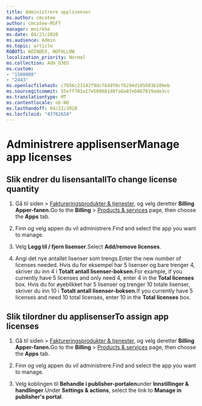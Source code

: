 ```yaml
---
title: Administrere applisenser
ms.author: cmcatee
author: cmcatee-MSFT
manager: mnirkhe
ms.date: 04/21/2020
ms.audience: Admin
ms.topic: article
ROBOTS: NOINDEX, NOFOLLOW
localization_priority: Normal
ms.collection: Adm_O365
ms.custom:
- "1500008"
- "2443"
ms.openlocfilehash: c7656c23142f9dcf649f0cf6294d105603b109eb
ms.sourcegitcommit: 55eff703a17e500681d8fa6a87eb067019ade3cc
ms.translationtype: MT
ms.contentlocale: nb-NO
ms.lasthandoff: 04/22/2020
ms.locfileid: "43762650"
---
```

# <a name="manage-app-licenses"></a><span data-ttu-id="3261d-102">Administrere applisenser</span><span class="sxs-lookup"><span data-stu-id="3261d-102">Manage app licenses</span></span>

## <a name="to-change-license-quantity"></a><span data-ttu-id="3261d-103">Slik endrer du lisensantall</span><span class="sxs-lookup"><span data-stu-id="3261d-103">To change license quantity</span></span>

1. <span data-ttu-id="3261d-104">Gå til siden > [Faktureringsprodukter & tjenester,](https://go.microsoft.com/fwlink/p/?linkid=842054) og velg deretter **Billing** **Apper-fanen.**</span><span class="sxs-lookup"><span data-stu-id="3261d-104">Go to the **Billing** > [Products & services](https://go.microsoft.com/fwlink/p/?linkid=842054) page, then choose the **Apps** tab.</span></span>

2. <span data-ttu-id="3261d-105">Finn og velg appen du vil administrere.</span><span class="sxs-lookup"><span data-stu-id="3261d-105">Find and select the app you want to manage.</span></span>  

3. <span data-ttu-id="3261d-106">Velg **Legg til / fjern lisenser**.</span><span class="sxs-lookup"><span data-stu-id="3261d-106">Select **Add/remove licenses**.</span></span>

4. <span data-ttu-id="3261d-107">Angi det nye antallet lisenser som trengs.</span><span class="sxs-lookup"><span data-stu-id="3261d-107">Enter the new number of licenses needed.</span></span> <span data-ttu-id="3261d-108">Hvis du for eksempel har 5 lisenser og bare trenger 4, skriver du inn 4 i **Totalt antall lisenser-boksen.**</span><span class="sxs-lookup"><span data-stu-id="3261d-108">For example, if you currently have 5 licenses and only need 4, enter 4 in the **Total licenses** box.</span></span> <span data-ttu-id="3261d-109">Hvis du for øyeblikket har 5 lisenser og trenger 10 totale lisenser, skriver du inn 10 i **Totalt antall lisenser-boksen.**</span><span class="sxs-lookup"><span data-stu-id="3261d-109">If you currently have 5 licenses and need 10 total licenses, enter 10 in the **Total licenses** box.</span></span>

## <a name="to-assign-app-licenses"></a><span data-ttu-id="3261d-110">Slik tilordner du applisenser</span><span class="sxs-lookup"><span data-stu-id="3261d-110">To assign app licenses</span></span>

1. <span data-ttu-id="3261d-111">Gå til siden > [Faktureringsprodukter & tjenester,](https://go.microsoft.com/fwlink/p/?linkid=842054) og velg deretter **Billing** **Apper-fanen.**</span><span class="sxs-lookup"><span data-stu-id="3261d-111">Go to the **Billing** > [Products & services](https://go.microsoft.com/fwlink/p/?linkid=842054) page, then choose the **Apps** tab.</span></span>

2. <span data-ttu-id="3261d-112">Finn og velg appen du vil administrere.</span><span class="sxs-lookup"><span data-stu-id="3261d-112">Find and select the app you want to manage.</span></span>  

3. <span data-ttu-id="3261d-113">Velg koblingen til **Behandle i publisher-portalen**under **Innstillinger & handlinger**.</span><span class="sxs-lookup"><span data-stu-id="3261d-113">Under **Settings & actions**, select the link to **Manage in publisher's portal**.</span></span>
